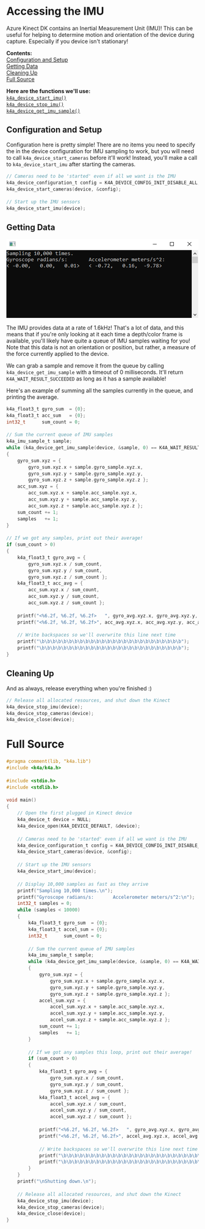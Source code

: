 # Accessing the IMU

Azure Kinect DK contains an Inertial Measurement Unit (IMU)! This can be useful for helping to determine motion and orientation of the device during capture. Especially if you device isn't stationary!

**Contents:**  
[Configuration and Setup](#Configuration-and-Setup)  
[Getting Data](#Getting-Data)  
[Cleaning Up](#Cleaning-Up)  
[Full Source](#Full-Source)  

**Here are the functions we'll use:**  
[`k4a_device_start_imu()`](https://review.docs.microsoft.com/en-us/azurekinect/api/k4a-device-start-imu)  
[`k4a_device_stop_imu()`](https://review.docs.microsoft.com/en-us/azurekinect/api/k4a-device-stop-imu)  
[`k4a_device_get_imu_sample()`](https://review.docs.microsoft.com/en-us/azurekinect/api/k4a-device-get-imu-sample)  

## Configuration and Setup

Configuration here is pretty simple! There are no items you need to specify the in the device configuration for IMU sampling to work, but you will need to call `k4a_device_start_cameras` before it'll work! Instead, you'll make a call to `k4a_device_start_imu` after starting the cameras.

```C
// Cameras need to be 'started' even if all we want is the IMU
k4a_device_configuration_t config = K4A_DEVICE_CONFIG_INIT_DISABLE_ALL;
k4a_device_start_cameras(device, &config);

// Start up the IMU sensors
k4a_device_start_imu(device);
```

## Getting Data

![IMU sample app image](img/IMU.png "Here's what we'll build as an example!")

The IMU provides data at a rate of 1.6kHz! That's a lot of data, and this means that if you're only looking at it each time a depth/color frame is available, you'll likely have quite a queue of IMU samples waiting for you! Note that this data is not an orientation or position, but rather, a measure of the force currently applied to the device.

We can grab a sample and remove it from the queue by calling `k4a_device_get_imu_sample` with a timeout of 0 milliseconds. It'll return `K4A_WAIT_RESULT_SUCCEEDED` as long as it has a sample available!

Here's an example of summing all the samples currently in the queue, and printing the average. 

```C
k4a_float3_t gyro_sum  = {0};
k4a_float3_t acc_sum   = {0};
int32_t      sum_count = 0;

// Sum the current queue of IMU samples
k4a_imu_sample_t sample;
while (k4a_device_get_imu_sample(device, &sample, 0) == K4A_WAIT_RESULT_SUCCEEDED)
{
    gyro_sum.xyz = { 
        gyro_sum.xyz.x + sample.gyro_sample.xyz.x, 
        gyro_sum.xyz.y + sample.gyro_sample.xyz.y, 
        gyro_sum.xyz.z + sample.gyro_sample.xyz.z };
    acc_sum.xyz = { 
        acc_sum.xyz.x + sample.acc_sample.xyz.x,  
        acc_sum.xyz.y + sample.acc_sample.xyz.y,  
        acc_sum.xyz.z + sample.acc_sample.xyz.z };
    sum_count += 1;
    samples   += 1;
}

// If we got any samples, print out their average!
if (sum_count > 0)
{
    k4a_float3_t gyro_avg = {
        gyro_sum.xyz.x / sum_count,
        gyro_sum.xyz.y / sum_count,
        gyro_sum.xyz.z / sum_count };
    k4a_float3_t acc_avg = {
        acc_sum.xyz.x / sum_count,
        acc_sum.xyz.y / sum_count,
        acc_sum.xyz.z / sum_count };

    printf("<%6.2f, %6.2f, %6.2f>   ", gyro_avg.xyz.x, gyro_avg.xyz.y, gyro_avg.xyz.z);
    printf("<%6.2f, %6.2f, %6.2f>", acc_avg.xyz.x, acc_avg.xyz.y, acc_avg.xyz.z);

    // Write backspaces so we'll overwrite this line next time
    printf("\b\b\b\b\b\b\b\b\b\b\b\b\b\b\b\b\b\b\b\b\b\b\b\b\b\b");
    printf("\b\b\b\b\b\b\b\b\b\b\b\b\b\b\b\b\b\b\b\b\b\b\b\b\b\b");
}
```

## Cleaning Up

And as always, release everything when you're finished :)

```C
// Release all allocated resources, and shut down the Kinect
k4a_device_stop_imu(device);
k4a_device_stop_cameras(device);
k4a_device_close(device);
```

# Full Source

```C
#pragma comment(lib, "k4a.lib")
#include <k4a/k4a.h>

#include <stdio.h>
#include <stdlib.h>

void main()
{
    // Open the first plugged in Kinect device
    k4a_device_t device = NULL;
    k4a_device_open(K4A_DEVICE_DEFAULT, &device);

    // Cameras need to be 'started' even if all we want is the IMU
    k4a_device_configuration_t config = K4A_DEVICE_CONFIG_INIT_DISABLE_ALL;
    k4a_device_start_cameras(device, &config);

    // Start up the IMU sensors
    k4a_device_start_imu(device);

    // Display 10,000 samples as fast as they arrive
    printf("Sampling 10,000 times.\n");
    printf("Gyroscope radians/s:       Accelerometer meters/s^2:\n");
    int32_t samples = 0;
    while (samples < 10000)
    {
        k4a_float3_t gyro_sum  = {0};
        k4a_float3_t accel_sum = {0};
        int32_t      sum_count = 0;

        // Sum the current queue of IMU samples
        k4a_imu_sample_t sample;
        while (k4a_device_get_imu_sample(device, &sample, 0) == K4A_WAIT_RESULT_SUCCEEDED)
        {
            gyro_sum.xyz = { 
                gyro_sum.xyz.x + sample.gyro_sample.xyz.x, 
                gyro_sum.xyz.y + sample.gyro_sample.xyz.y, 
                gyro_sum.xyz.z + sample.gyro_sample.xyz.z };
            accel_sum.xyz = { 
                accel_sum.xyz.x + sample.acc_sample.xyz.x,  
                accel_sum.xyz.y + sample.acc_sample.xyz.y,  
                accel_sum.xyz.z + sample.acc_sample.xyz.z };
            sum_count += 1;
            samples   += 1;
        }

        // If we got any samples this loop, print out their average!
        if (sum_count > 0)
        {
            k4a_float3_t gyro_avg = {
                gyro_sum.xyz.x / sum_count,
                gyro_sum.xyz.y / sum_count,
                gyro_sum.xyz.z / sum_count };
            k4a_float3_t accel_avg = {
                accel_sum.xyz.x / sum_count,
                accel_sum.xyz.y / sum_count,
                accel_sum.xyz.z / sum_count };

            printf("<%6.2f, %6.2f, %6.2f>   ", gyro_avg.xyz.x, gyro_avg.xyz.y, gyro_avg.xyz.z);
            printf("<%6.2f, %6.2f, %6.2f>", accel_avg.xyz.x, accel_avg.xyz.y, accel_avg.xyz.z);

            // Write backspaces so we'll overwrite this line next time
            printf("\b\b\b\b\b\b\b\b\b\b\b\b\b\b\b\b\b\b\b\b\b\b\b\b\b\b");
            printf("\b\b\b\b\b\b\b\b\b\b\b\b\b\b\b\b\b\b\b\b\b\b\b\b\b\b");
        }
    }
    printf("\nShutting down.\n");

    // Release all allocated resources, and shut down the Kinect
    k4a_device_stop_imu(device);
    k4a_device_stop_cameras(device);
    k4a_device_close(device);
}
```